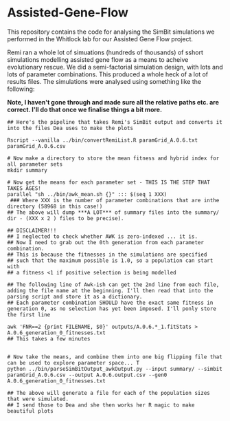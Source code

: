 # Assisted-Gene-Flow

This repository contains the code for analysing the SimBit simulations we performed in the Whitlock lab for our Assisted Gene Flow project.

Remi ran a whole lot of simuations (hundreds of thousands) of sshort simulations modelling assisted gene flow as a means to acheive evolutionary rescue. We did a semi-factorial simulation design, with lots and lots of parameter combinations. This produced a whole heck of a lot of results files. The simulations were analysed using something like the following:

**Note, I haven't gone through and made sure all the relative paths etc. are correct. I'll do that once we finalise things a bit more.**
```
## Here's the pipeline that takes Remi's SimBit output and converts it into the files Dea uses to make the plots

Rscript --vanilla ../bin/convertRemiList.R paramGrid_A.0.6.txt paramGrid_A.0.6.csv

# Now make a directory to store the mean fitness and hybrid index for all parameter sets
mkdir summary

# Now get the means for each parameter set - THIS IS THE STEP THAT TAKES AGES!
parallel "sh ../bin/awk_mean.sh {}" ::: $(seq 1 XXX) 
 ### Where XXX is the number of parameter combinations that are inthe directory (58968 in this case!)
## The above will dump ***A LOT*** of summary files into the summary/ dir - (XXX x 2 ) files to be precise).

## DISCLAIMER!!!
## I neglected to check whether AWK is zero-indexed ... it is.
## Now I need to grab out the 0th generation from each parameter combination.
## This is because the fitnesses in the simulations are specified
## such that the maximum possible is 1.0, so a population can start with 
## a fitness <1 if positive selection is being modelled

## The following line of Awk-ish can get the 2nd line from each file, adding the file name at the beginning. I'll then read that into the parsing script and store it as a dictionary.
## Each parameter combination SHOULD have the exact same fitness in generation 0, as no selection has yet been imposed. I'll ponly store the first line  

awk 'FNR==2 {print FILENAME, $0}' outputs/A.0.6.*_1.fitStats > A.0.6_generation_0_fitnesses.txt
## This takes a few minutes


# Now take the means, and combine them into one big flipping file that can be used to explore parameter space... T
python ../bin/parseSimBitOutput_awkOutput.py --input summary/ --simbit paramGrid_A.0.6.csv --output A.0.6.output.csv --gen0 A.0.6_generation_0_fitnesses.txt

## The above will generate a file for each of the population sizes that were simulated.
## I send those to Dea and she then works her R magic to make beautiful plots

```
